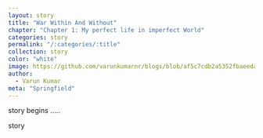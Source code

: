 ```yaml
---
layout: story
title: "War Within And Without"
chapter: "Chapter 1: My perfect life in imperfect World"
categories: story
permalink: "/:categories/:title"
collection: story
color: "white"
image: https://github.com/varunkumarnr/blogs/blob/af5c7cdb2a5352fbaeeda7ed6f669a2973e009d4/images/War_within_and_witout.jpg
author:
  - Varun Kumar
meta: "Springfield"
---
```


story begins .....

story
